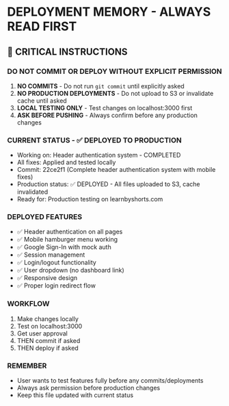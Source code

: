 # DEPLOYMENT MEMORY - ALWAYS READ FIRST

## 🚨 CRITICAL INSTRUCTIONS

### DO NOT COMMIT OR DEPLOY WITHOUT EXPLICIT PERMISSION

1. **NO COMMITS** - Do not run `git commit` until explicitly asked
2. **NO PRODUCTION DEPLOYMENTS** - Do not upload to S3 or invalidate cache until asked
3. **LOCAL TESTING ONLY** - Test changes on localhost:3000 first
4. **ASK BEFORE PUSHING** - Always confirm before any production changes

### CURRENT STATUS - ✅ DEPLOYED TO PRODUCTION
- Working on: Header authentication system - COMPLETED
- All fixes: Applied and tested locally
- Commit: 22ce2f1 (Complete header authentication system with mobile fixes)
- Production status: ✅ DEPLOYED - All files uploaded to S3, cache invalidated
- Ready for: Production testing on learnbyshorts.com

### DEPLOYED FEATURES
- ✅ Header authentication on all pages
- ✅ Mobile hamburger menu working
- ✅ Google Sign-In with mock auth
- ✅ Session management
- ✅ Login/logout functionality
- ✅ User dropdown (no dashboard link)
- ✅ Responsive design
- ✅ Proper login redirect flow

### WORKFLOW
1. Make changes locally
2. Test on localhost:3000
3. Get user approval
4. THEN commit if asked
5. THEN deploy if asked

### REMEMBER
- User wants to test features fully before any commits/deployments
- Always ask permission before production changes
- Keep this file updated with current status
